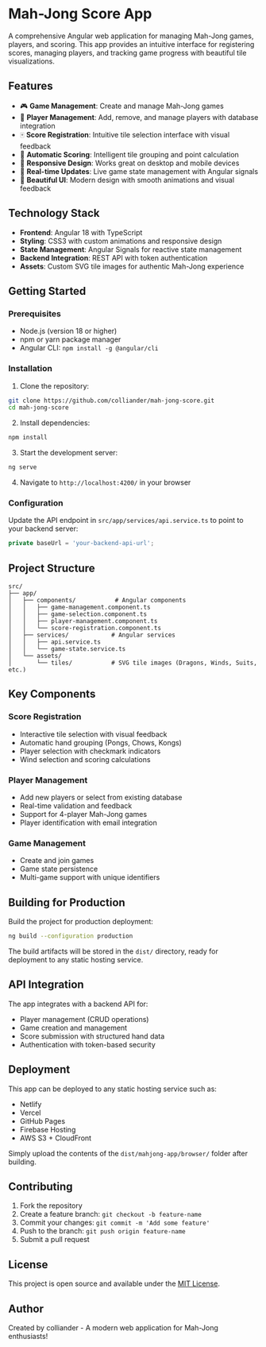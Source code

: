 # Mah-Jong Score App

A comprehensive Angular web application for managing Mah-Jong games, players, and scoring. This app provides an intuitive interface for registering scores, managing players, and tracking game progress with beautiful tile visualizations.

## Features

- 🎮 **Game Management**: Create and manage Mah-Jong games
- 👥 **Player Management**: Add, remove, and manage players with database integration
- 🀄 **Score Registration**: Intuitive tile selection interface with visual feedback
- 🎯 **Automatic Scoring**: Intelligent tile grouping and point calculation
- 📱 **Responsive Design**: Works great on desktop and mobile devices
- 🔄 **Real-time Updates**: Live game state management with Angular signals
- 🎨 **Beautiful UI**: Modern design with smooth animations and visual feedback

## Technology Stack

- **Frontend**: Angular 18 with TypeScript
- **Styling**: CSS3 with custom animations and responsive design
- **State Management**: Angular Signals for reactive state management
- **Backend Integration**: REST API with token authentication
- **Assets**: Custom SVG tile images for authentic Mah-Jong experience

## Getting Started

### Prerequisites
- Node.js (version 18 or higher)
- npm or yarn package manager
- Angular CLI: `npm install -g @angular/cli`

### Installation

1. Clone the repository:
```bash
git clone https://github.com/colliander/mah-jong-score.git
cd mah-jong-score
```

2. Install dependencies:
```bash
npm install
```

3. Start the development server:
```bash
ng serve
```

4. Navigate to `http://localhost:4200/` in your browser

### Configuration

Update the API endpoint in `src/app/services/api.service.ts` to point to your backend server:

```typescript
private baseUrl = 'your-backend-api-url';
```

## Project Structure

```
src/
├── app/
│   ├── components/           # Angular components
│   │   ├── game-management.component.ts
│   │   ├── game-selection.component.ts
│   │   ├── player-management.component.ts
│   │   └── score-registration.component.ts
│   ├── services/            # Angular services
│   │   ├── api.service.ts
│   │   └── game-state.service.ts
│   └── assets/
│       └── tiles/           # SVG tile images (Dragons, Winds, Suits, etc.)
```

## Key Components

### Score Registration
- Interactive tile selection with visual feedback
- Automatic hand grouping (Pongs, Chows, Kongs)
- Player selection with checkmark indicators
- Wind selection and scoring calculations

### Player Management
- Add new players or select from existing database
- Real-time validation and feedback
- Support for 4-player Mah-Jong games
- Player identification with email integration

### Game Management
- Create and join games
- Game state persistence
- Multi-game support with unique identifiers

## Building for Production

Build the project for production deployment:

```bash
ng build --configuration production
```

The build artifacts will be stored in the `dist/` directory, ready for deployment to any static hosting service.

## API Integration

The app integrates with a backend API for:
- Player management (CRUD operations)
- Game creation and management
- Score submission with structured hand data
- Authentication with token-based security

## Deployment

This app can be deployed to any static hosting service such as:
- Netlify
- Vercel
- GitHub Pages
- Firebase Hosting
- AWS S3 + CloudFront

Simply upload the contents of the `dist/mahjong-app/browser/` folder after building.

## Contributing

1. Fork the repository
2. Create a feature branch: `git checkout -b feature-name`
3. Commit your changes: `git commit -m 'Add some feature'`
4. Push to the branch: `git push origin feature-name`
5. Submit a pull request

## License

This project is open source and available under the [MIT License](LICENSE).

## Author

Created by colliander - A modern web application for Mah-Jong enthusiasts!
